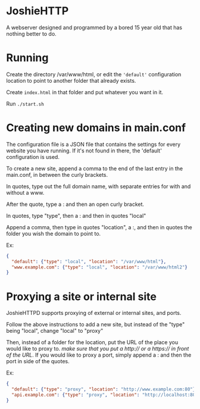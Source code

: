# JoshieHTTP
A webserver designed and programmed by a bored 15 year old that has nothing better to do.

# Running
Create the directory /var/www/html, or edit the `'default'` configuration location to point to another folder that already exists.

Create `index.html` in that folder and put whatever you want in it.

Run `./start.sh`

# Creating new domains in main.conf
The configuration file is a JSON file that contains the settings for every website you have running. If it's not found in there, the 'default' configuration is used.

To create a new site, append a comma to the end of the last entry in the main.conf, in between the curly brackets.

In quotes, type out the full domain name, with separate entries for with and without a www.

After the quote, type a : and then an open curly bracket.

In quotes, type "type", then a : and then in quotes "local"

Append a comma, then type in quotes "location", a :, and then in quotes the folder you wish the domain to point to.

Ex:

```JSON
{
  "default": {"type": "local", "location": "/var/www/html"},
  "www.example.com": {"type": "local", "location": "/var/www/html2"}
}
```

# Proxying a site or internal site
JoshieHTTPD supports proxying of external or internal sites, and ports.

Follow the above instructions to add a new site, but instead of the "type" being "local", change "local" to "proxy"

Then, instead of a folder for the location, put the URL of the place you would like to proxy to. _make sure that you put a http:// or a https:// in front of the URL_. If you would like to proxy a port, simply append a : and then the port in side of the quotes.

Ex:

```JSON
{
  "default": {"type": "proxy", "location": "http://www.example.com:80"},
  "api.example.com": {"type": "proxy", "location": "http://localhost:8080"}
}
```
